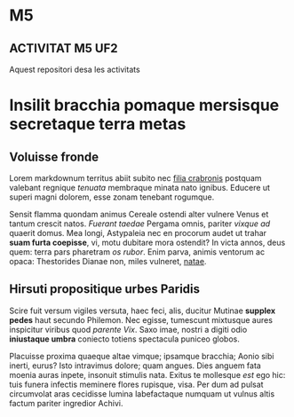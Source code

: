 # M5

## ACTIVITAT M5 UF2
Aquest repositori desa les activitats

# Insilit bracchia pomaque mersisque secretaque terra metas

## Voluisse fronde

Lorem markdownum territus abiit subito nec [filia
crabronis](http://nomina.io/lumen-inexorabile) postquam valebant regnique
*tenuata* membraque minata nato ignibus. Educere ut superi magni dolorem, esse
zonam tenebant rogumque.

Sensit flamma quondam animus Cereale ostendi alter vulnere Venus et tantum
crescit natos. *Fuerant taedae* Pergama omnis, pariter *vixque ad* quaerit
domus. Mea longi, Astypaleia nec en procorum audet ut trahar **suam furta
coepisse**, vi, motu dubitare mora ostendit? In victa annos, deus quem: terra
pars pharetram *os rubor*. Enim parva, animis ventorum ac opaca: Thestorides
Dianae non, miles vulneret, [natae](http://soceriquanto.org/).

## Hirsuti propositique urbes Paridis

Scire fuit versum vigiles versuta, haec feci, alis, ducitur Mutinae **supplex
pedes** haut secundo Philemon. Nec egisse, tumescunt mixtusque aures inspicitur
viribus quod *parente Vix*. Saxo imae, nostri a digiti odio **iniustaque umbra**
coniecto totiens spectacula puniceo globos.

Placuisse proxima quaeque altae vimque; ipsamque bracchia; Aonio sibi inerti,
eurus? Isto intravimus dolore; quam angues. Dies anguem fata moenia auras
inpete, insonuit stimulis nata. Exitus te mollesque *est* ego hic: tuis funera
infectis meminere flores rupisque, visa. Per dum ad pulsat circumvolat aras
cecidisse lumina labefactaque numquam ut vulnus altis factum pariter ingredior
Achivi.